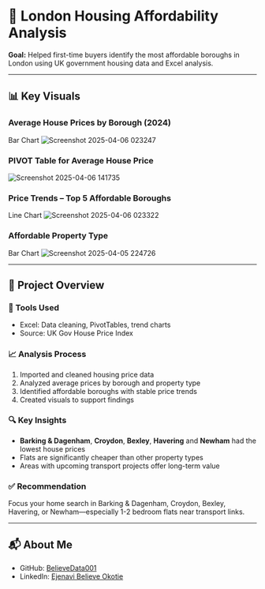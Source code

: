 # 🏡 London Housing Affordability Analysis

**Goal:** Helped first-time buyers identify the most affordable boroughs in London using UK government housing data and Excel analysis.

---

## 📊 Key Visuals

### Average House Prices by Borough (2024)
Bar Chart ![Screenshot 2025-04-06 023247](https://github.com/user-attachments/assets/89288ccc-a502-43b4-9bed-a0302ffec270)

### PIVOT Table for Average House Price
![Screenshot 2025-04-06 141735](https://github.com/user-attachments/assets/91a6283b-0906-46e0-98d4-b1197bd32e89)


### Price Trends – Top 5 Affordable Boroughs
Line Chart ![Screenshot 2025-04-06 023322](https://github.com/user-attachments/assets/a802af65-cfb7-489f-92a9-ded47c325ff7)


### Affordable Property Type
Bar Chart ![Screenshot 2025-04-05 224726](https://github.com/user-attachments/assets/45730d54-92e4-4ad6-867d-921984218c0a)

---

## 📁 Project Overview

### 🔧 Tools Used
- Excel: Data cleaning, PivotTables, trend charts
- Source: UK Gov House Price Index

### 📈 Analysis Process
1. Imported and cleaned housing price data
2. Analyzed average prices by borough and property type
3. Identified affordable boroughs with stable price trends
4. Created visuals to support findings

### 🔍 Key Insights
- **Barking & Dagenham**, **Croydon**, **Bexley**, **Havering** and **Newham** had the lowest house prices
- Flats are significantly cheaper than other property types
- Areas with upcoming transport projects offer long-term value

### ✅ Recommendation
Focus your home search in Barking & Dagenham, Croydon, Bexley, Havering, or Newham—especially 1-2 bedroom flats near transport links.

---

## 📬 About Me


- GitHub: [BelieveData001](https://github.com/BelieveData001)
- LinkedIn: [Ejenavi Believe Okotie](linkedin.com/in/ejenavi-believe-okotie-63758333b)


